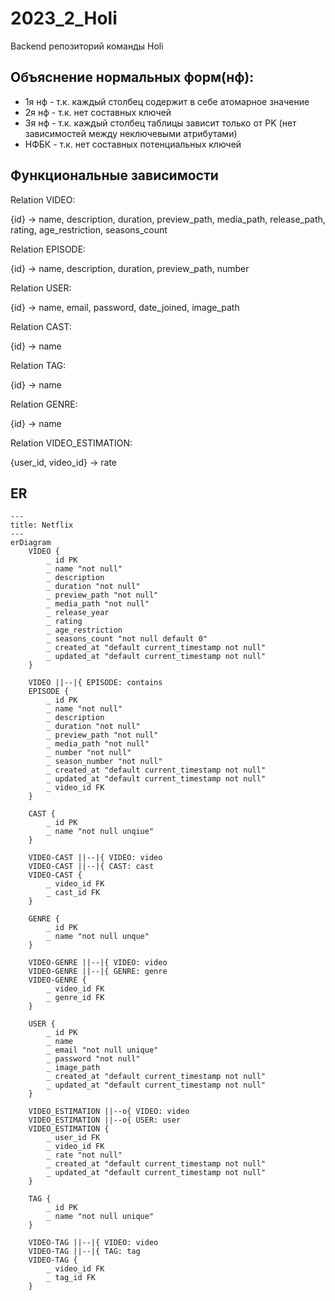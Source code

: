 # 2023_2_Holi
Backend репозиторий команды Holi

## Объяснение нормальных форм(нф):

- 1я нф - т.к. каждый столбец содержит в себе атомарное значение
- 2я нф -  т.к. нет составных ключей
- 3я нф - т.к. каждый столбец таблицы зависит только от PK (нет зависимостей между неключевыми атрибутами)
- НФБК - т.к. нет составных потенциальных ключей

## Функциональные зависимости

Relation VIDEO:

{id} -> name, description, duration, preview_path, media_path, release_path, rating, age_restriction, seasons_count

Relation EPISODE:

{id} -> name, description, duration, preview_path, number

Relation USER:

{id} -> name, email, password, date_joined, image_path

Relation CAST:

{id} -> name

Relation TAG:

{id} -> name

Relation GENRE:

{id} -> name

Relation VIDEO_ESTIMATION:

{user_id, video_id} -> rate


## ER

```mermaid
---
title: Netflix
---
erDiagram
    VIDEO {
        _ id PK
        _ name "not null"
        _ description
        _ duration "not null"
        _ preview_path "not null"
        _ media_path "not null"
        _ release_year
        _ rating
        _ age_restriction
        _ seasons_count "not null default 0"
        _ created_at "default current_timestamp not null"
        _ updated_at "default current_timestamp not null"
    }
    
    VIDEO ||--|{ EPISODE: contains
    EPISODE {
        _ id PK
        _ name "not null"
        _ description
        _ duration "not null"
        _ preview_path "not null"
        _ media_path "not null"
        _ number "not null"
        _ season_number "not null"
        _ created_at "default current_timestamp not null"
        _ updated_at "default current_timestamp not null"
        _ video_id FK
    }

    CAST {
        _ id PK
        _ name "not null unqiue"
    }

    VIDEO-CAST ||--|{ VIDEO: video
    VIDEO-CAST ||--|{ CAST: cast
    VIDEO-CAST {
        _ video_id FK
        _ cast_id FK
    }
    
    GENRE {
        _ id PK
        _ name "not null unque"
    }

    VIDEO-GENRE ||--|{ VIDEO: video 
    VIDEO-GENRE ||--|{ GENRE: genre
    VIDEO-GENRE {
        _ video_id FK
        _ genre_id FK
    }

    USER {
        _ id PK
        _ name
        _ email "not null unique"
        _ password "not null"
        _ image_path
        _ created_at "default current_timestamp not null"
        _ updated_at "default current_timestamp not null"
    }
    
    VIDEO_ESTIMATION ||--o{ VIDEO: video 
    VIDEO_ESTIMATION ||--o{ USER: user
    VIDEO_ESTIMATION {
        _ user_id FK
        _ video_id FK
        _ rate "not null"
        _ created_at "default current_timestamp not null"
        _ updated_at "default current_timestamp not null"
    }

    TAG {
        _ id PK
        _ name "not null unique"
    }

    VIDEO-TAG ||--|{ VIDEO: video
    VIDEO-TAG ||--|{ TAG: tag
    VIDEO-TAG {
        _ video_id FK
        _ tag_id FK
    }
    

```
